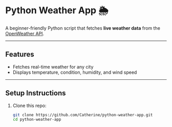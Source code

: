 
# Python Weather App 🌦️

A beginner-friendly Python script that fetches **live weather data** from the [OpenWeather API](https://openweathermap.org/api).

---

## Features
- Fetches real-time weather for any city
- Displays temperature, condition, humidity, and wind speed


---

## Setup Instructions

1. Clone this repo:
   ```bash
   git clone https://github.com/Catherine/python-weather-app.git
   cd python-weather-app

